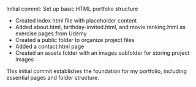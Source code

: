 Initial commit: Set up basic HTML portfolio structure

- Created index.html file with placeholder content
- Added about.html, birthday-invited.html, and movie ranking.html as exercise pages from Udemy
- Created a public folder to organize project files
- Added a contact.html page
- Created an assets folder with an images subfolder for storing project images

This initial commit establishes the foundation for my portfolio, including essential pages and folder structure.


